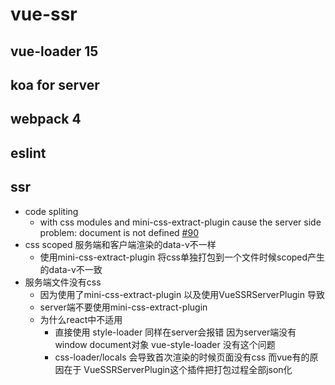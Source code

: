 # vue-ssr

## vue-loader 15

## koa for server

## webpack 4

## eslint

## ssr

- code spliting
  - with css modules and mini-css-extract-plugin cause the server side problem: document is not defined [#90](https://github.com/webpack-contrib/mini-css-extract-plugin/issues/90)
- css scoped 服务端和客户端渲染的data-v不一样
  - 使用mini-css-extract-plugin 将css单独打包到一个文件时候scoped产生的data-v不一致
- 服务端文件没有css
  - 因为使用了mini-css-extract-plugin 以及使用VueSSRServerPlugin 导致
  - server端不要使用mini-css-extract-plugin
  - 为什么react中不适用
    - 直接使用 style-loader 同样在server会报错 因为server端没有window document对象 vue-style-loader 没有这个问题
    - css-loader/locals 会导致首次渲染的时候页面没有css 而vue有的原因在于 VueSSRServerPlugin这个插件把打包过程全部json化
